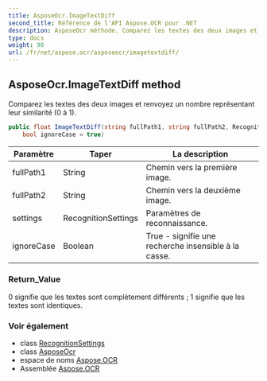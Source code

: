 ```yaml
---
title: AsposeOcr.ImageTextDiff
second_title: Référence de l'API Aspose.OCR pour .NET
description: AsposeOcr méthode. Comparez les textes des deux images et renvoyez un nombre représentant leur similarité 0 à 1.
type: docs
weight: 90
url: /fr/net/aspose.ocr/asposeocr/imagetextdiff/
---
```

## AsposeOcr.ImageTextDiff method

Comparez les textes des deux images et renvoyez un nombre représentant leur similarité (0 à 1).

```csharp
public float ImageTextDiff(string fullPath1, string fullPath2, RecognitionSettings settings = null, 
    bool ignoreCase = true)
```

| Paramètre | Taper | La description |
| --- | --- | --- |
| fullPath1 | String | Chemin vers la première image. |
| fullPath2 | String | Chemin vers la deuxième image. |
| settings | RecognitionSettings | Paramètres de reconnaissance. |
| ignoreCase | Boolean | True - signifie une recherche insensible à la casse. |

### Return_Value

0 signifie que les textes sont complètement différents ; 1 signifie que les textes sont identiques.

### Voir également

* class [RecognitionSettings](../../recognitionsettings/)
* class [AsposeOcr](../)
* espace de noms [Aspose.OCR](../../asposeocr/)
* Assemblée [Aspose.OCR](../../../)


